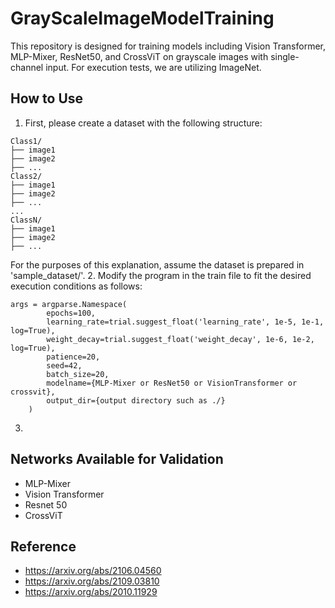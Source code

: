 # GrayScaleImageModelTraining
This repository is designed for training models including Vision Transformer, MLP-Mixer, ResNet50, and CrossViT on grayscale images with single-channel input. For execution tests, we are utilizing ImageNet.
## How to Use
1. First, please create a dataset with the following structure:
```
Class1/
├── image1
├── image2
├── ...
Class2/
├── image1
├── image2
├── ...
...
ClassN/
├── image1
├── image2
├── ...

```
For the purposes of this explanation, assume the dataset is prepared in 'sample_dataset/'.
2. Modify the program in the train file to fit the desired execution conditions as follows:
```
args = argparse.Namespace(
        epochs=100,
        learning_rate=trial.suggest_float('learning_rate', 1e-5, 1e-1, log=True),
        weight_decay=trial.suggest_float('weight_decay', 1e-6, 1e-2, log=True),
        patience=20,
        seed=42,
        batch_size=20,
        modelname={MLP-Mixer or ResNet50 or VisionTransformer or crossvit},
        output_dir={output directory such as ./}
    )
```
3. 
## Networks Available for Validation
- MLP-Mixer
- Vision Transformer
- Resnet 50
- CrossViT

## Reference
- https://arxiv.org/abs/2106.04560
- https://arxiv.org/abs/2109.03810
- https://arxiv.org/abs/2010.11929
